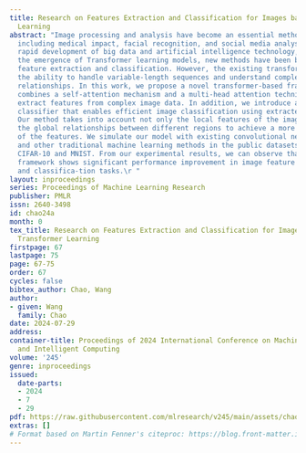 ```yaml
---
title: Research on Features Extraction and Classification for Images based on Transformer
  Learning
abstract: "Image processing and analysis have become an essential method in many areas
  including medical impact, facial recognition, and social media analysis. With the
  rapid development of big data and artificial intelligence technology, especially
  the emergence of Transformer learning models, new methods have been brought to image
  feature extraction and classification. However, the existing transformer model limits
  the ability to handle variable-length sequences and understand complex sequence
  relationships. In this work, we propose a novel transformer-based framework that
  combines a self-attention mechanism and a multi-head attention technique to efficiently
  extract features from complex image data. In addition, we introduce an improved
  classifier that enables efficient image classification using extracted features.
  Our method takes into account not only the local features of the image but also
  the global relationships between different regions to achieve a more accurate representation
  of the features. We simulate our model with existing convolutional neural networks
  and other traditional machine learning methods in the public datasets including
  CIFAR-10 and MNIST. From our experimental results, we can observe that our transformer-learning-based
  framework shows significant performance improvement in image feature extraction
  and classifica-tion tasks.\r "
layout: inproceedings
series: Proceedings of Machine Learning Research
publisher: PMLR
issn: 2640-3498
id: chao24a
month: 0
tex_title: Research on Features Extraction and Classification for Images based on
  Transformer Learning
firstpage: 67
lastpage: 75
page: 67-75
order: 67
cycles: false
bibtex_author: Chao, Wang
author:
- given: Wang
  family: Chao
date: 2024-07-29
address:
container-title: Proceedings of 2024 International Conference on Machine Learning
  and Intelligent Computing
volume: '245'
genre: inproceedings
issued:
  date-parts:
  - 2024
  - 7
  - 29
pdf: https://raw.githubusercontent.com/mlresearch/v245/main/assets/chao24a/chao24a.pdf
extras: []
# Format based on Martin Fenner's citeproc: https://blog.front-matter.io/posts/citeproc-yaml-for-bibliographies/
---
```

